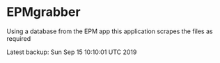 # EPMgrabber
Using a database from the EPM app this application scrapes the files as required


Latest backup: Sun Sep 15 10:10:01 UTC 2019
